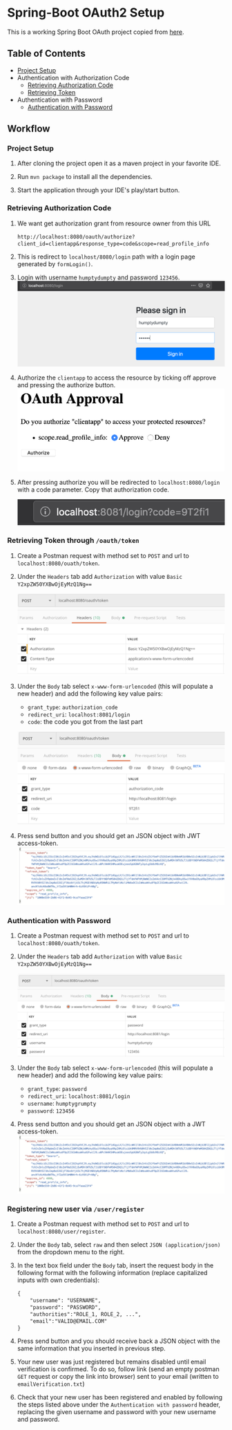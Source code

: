 # Spring-Boot OAuth2 Setup 

This is a working Spring Boot OAuth project copied from [here](https://howtodoinjava.com/spring5/security5/oauth2-auth-server/).

## Table of Contents
- [Project Setup](#project-setup)
- Authentication with Authorization Code
    - [Retrieving Authorization Code](#retrieving-authorization-code)
    - [Retrieving Token](#retrieving-token-through-oauthtoken)
- Authentication with Password
    - [Authentication with Password](#authentication-with-password)

## Workflow

### Project Setup
1. After cloning the project open it as a maven project in your favorite IDE.

2. Run `mvn package` to install all the dependencies.

3. Start the application through your IDE's play/start button.

### Retrieving Authorization Code
1. We want get authorization grant from resource owner from this URL 
    ```
    http://localhost:8080/oauth/authorize?client_id=clientapp&response_type=code&scope=read_profile_info
    ```
2. This is redirect to `localhost/8080/login` path with a login page generated by `formLogin()`.

3. Login with username `humptydumpty` and password `123456`. 
    ![Login Page](img/login-screen.png)

4. Authorize the `clientapp` to access the resource by ticking off approve and pressing the authorize button.
    ![Authorize Page](img/authorize-screen.png)

5. After pressing authorize you will be redirected to `localhost:8080/login` with a code parameter. Copy that authorization code.

    ![Authorization Code](img/auth-code.png)

### Retrieving Token through `/oauth/token`
1. Create a Postman request with method set to `POST` and url to `localhost:8080/ouath/token`.

2. Under the `Headers` tab add `Authorization` with value `Basic Y2xpZW50YXBwOjEyMzQ1Ng==`

    ![Postman Headers](img/postman-headers.png)

3. Under the `Body` tab select `x-www-form-urlencoded` (this will populate a new header) and add the following key value pairs:
    - `grant_type`: `authorization_code`
    - `redirect_uri`: `localhost:8081/login`
    - `code`: the code you got from the last part

    ![Postman Body](img/postman-body.png)

4. Press send button and you should get an JSON object with JWT access-token.
    ![Return Object](img/return-object.png)

### Authentication with Password
1. Create a Postman request with method set to `POST` and url to `localhost:8080/ouath/token`.

2. Under the `Headers` tab add `Authorization` with value `Basic Y2xpZW50YXBwOjEyMzQ1Ng==`

    ![Postman Headers](img/auth-password.png)

3. Under the `Body` tab select `x-www-form-urlencoded` (this will populate a new header) and add the following key value pairs:
    - `grant_type`: `password`
    - `redirect_uri`: `localhost:8081/login`
    - `username`: `humptygrumpty`
    - `password`: `123456`

4. Press send button and you should get an JSON object with a JWT access-token.
    ![Return Object](img/return-object.png)

### Registering new user via `/user/register`
1. Create a Postman request with method set to `POST` and url to `localhost:8080/user/register`.

2. Under the `Body` tab, select `raw` and then select `JSON (application/json)` from the dropdown menu to the right.

3. In the text box field under the `Body` tab, insert the request body in the following format with the following information (replace capitalized inputs with own credentials):
    ```
    {
        "username": "USERNAME",
        "password": "PASSWORD",
        "authorities":"ROLE_1, ROLE_2, ...",
        "email":"VALID@EMAIL.COM"
    }
    ```
4. Press send button and you should receive back a JSON object with the same information that you inserted in previous step.

5. Your new user was just registered but remains disabled until email verification is confirmed.  To do so, follow link (send an empty postman `GET` request or copy the link into browser) sent to your email (written to `emailVerification.txt`)

6. Check that your new user has been registered and enabled by following the steps listed above under the `Authentication with password` header, replacing the given username and password with your new username and password.